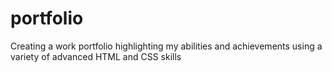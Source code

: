 # portfolio
Creating a work portfolio highlighting my abilities and achievements using a variety of advanced HTML and CSS skills  
